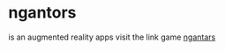 # ngantors
is an augmented reality apps
visit the link game [ngantars](https://dramdani.github.io/ngantARs/)
